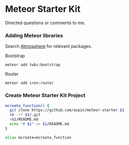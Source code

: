# Meteor Starter Kit
Directed questions or comments to me.

### Adding Meteor libraries

Search [Atmosphere](https://atmospherejs.com/) for relevant packages.

Bootstrap
```
meteor add twbs:bootstrap
```

Router
```
meteor add iron:router
```

### Create Meteor Starter Kit Project

```bash
mcreate_function() {
  git clone https://github.com/aspin/meteor-starter $1
  rm -rf $1/.git
  >$1/README.md
  echo "# $1" >> $1/README.md
}

alias mcreate=mcreate_function
```
